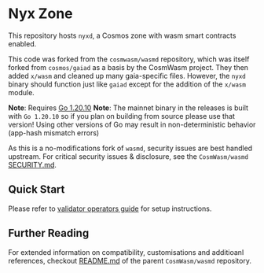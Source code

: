 # Nyx Zone

This repository hosts `nyxd`, a Cosmos zone with wasm smart contracts enabled. 

This code was forked from the `cosmwasm/wasmd` repository, which was itself forked from `cosmos/gaiad` as a basis by the CosmWasm project. They then added `x/wasm` and cleaned up 
many gaia-specific files. However, the `nyxd` binary should function just like `gaiad` except for the addition of the `x/wasm` module. 

**Note**: Requires [Go 1.20.10](https://golang.org/dl/)
**Note**: The mainnet binary in the releases is built with `Go 1.20.10` so if you plan on building from source please use that version! Using other versions of Go may result in non-deterministic behavior (app-hash mismatch errors)

As this is a no-modifications fork of `wasmd`, security issues are best handled upstream. For critical security issues & disclosure, see the `CosmWasm/wasmd` [SECURITY.md](https://github.com/CosmWasm/wasmd/blob/main/SECURITY.md).


## Quick Start

Please refer to [validator operators guide](https://nymtech.net/operators/nodes/validator-setup.html) for setup instructions.


## Further Reading

For extended information on compatibility, customisations and additioanl references, checkout [README.md](https://github.com/CosmWasm/wasmd/blob/main/README.md) of the parent `CosmWasm/wasmd` repository.